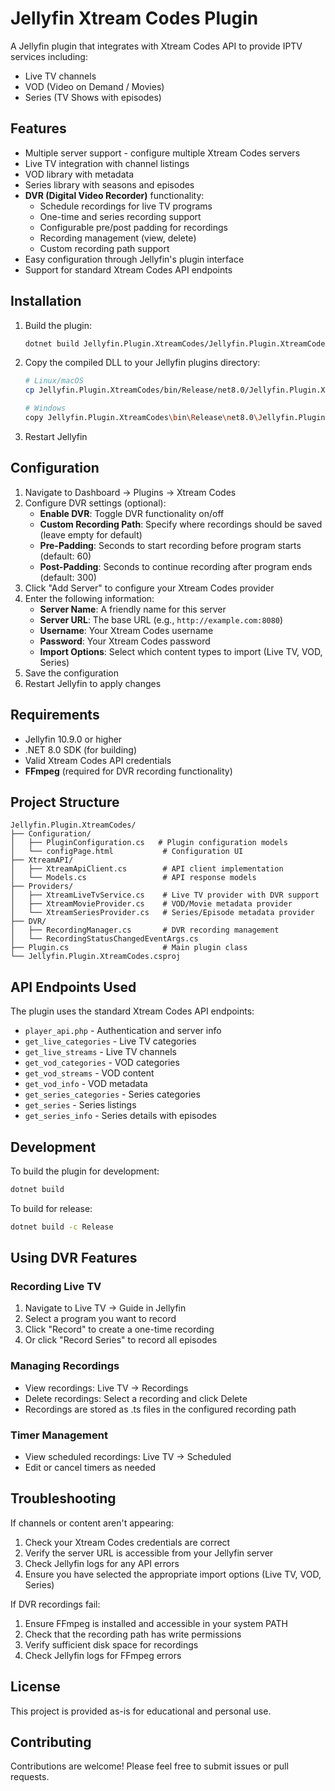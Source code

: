 # Jellyfin Xtream Codes Plugin

A Jellyfin plugin that integrates with Xtream Codes API to provide IPTV services including:
- Live TV channels
- VOD (Video on Demand / Movies)
- Series (TV Shows with episodes)

## Features

- Multiple server support - configure multiple Xtream Codes servers
- Live TV integration with channel listings
- VOD library with metadata
- Series library with seasons and episodes
- **DVR (Digital Video Recorder)** functionality:
  - Schedule recordings for live TV programs
  - One-time and series recording support
  - Configurable pre/post padding for recordings
  - Recording management (view, delete)
  - Custom recording path support
- Easy configuration through Jellyfin's plugin interface
- Support for standard Xtream Codes API endpoints

## Installation

1. Build the plugin:
   ```bash
   dotnet build Jellyfin.Plugin.XtreamCodes/Jellyfin.Plugin.XtreamCodes.csproj -c Release
   ```

2. Copy the compiled DLL to your Jellyfin plugins directory:
   ```bash
   # Linux/macOS
   cp Jellyfin.Plugin.XtreamCodes/bin/Release/net8.0/Jellyfin.Plugin.XtreamCodes.dll ~/.local/share/jellyfin/plugins/XtreamCodes/

   # Windows
   copy Jellyfin.Plugin.XtreamCodes\bin\Release\net8.0\Jellyfin.Plugin.XtreamCodes.dll %AppData%\Jellyfin\plugins\XtreamCodes\
   ```

3. Restart Jellyfin

## Configuration

1. Navigate to Dashboard → Plugins → Xtream Codes
2. Configure DVR settings (optional):
   - **Enable DVR**: Toggle DVR functionality on/off
   - **Custom Recording Path**: Specify where recordings should be saved (leave empty for default)
   - **Pre-Padding**: Seconds to start recording before program starts (default: 60)
   - **Post-Padding**: Seconds to continue recording after program ends (default: 300)
3. Click "Add Server" to configure your Xtream Codes provider
4. Enter the following information:
   - **Server Name**: A friendly name for this server
   - **Server URL**: The base URL (e.g., `http://example.com:8080`)
   - **Username**: Your Xtream Codes username
   - **Password**: Your Xtream Codes password
   - **Import Options**: Select which content types to import (Live TV, VOD, Series)
5. Save the configuration
6. Restart Jellyfin to apply changes

## Requirements

- Jellyfin 10.9.0 or higher
- .NET 8.0 SDK (for building)
- Valid Xtream Codes API credentials
- **FFmpeg** (required for DVR recording functionality)

## Project Structure

```
Jellyfin.Plugin.XtreamCodes/
├── Configuration/
│   ├── PluginConfiguration.cs   # Plugin configuration models
│   └── configPage.html           # Configuration UI
├── XtreamAPI/
│   ├── XtreamApiClient.cs        # API client implementation
│   └── Models.cs                 # API response models
├── Providers/
│   ├── XtreamLiveTvService.cs    # Live TV provider with DVR support
│   ├── XtreamMovieProvider.cs    # VOD/Movie metadata provider
│   └── XtreamSeriesProvider.cs   # Series/Episode metadata provider
├── DVR/
│   ├── RecordingManager.cs       # DVR recording management
│   └── RecordingStatusChangedEventArgs.cs
├── Plugin.cs                     # Main plugin class
└── Jellyfin.Plugin.XtreamCodes.csproj
```

## API Endpoints Used

The plugin uses the standard Xtream Codes API endpoints:

- `player_api.php` - Authentication and server info
- `get_live_categories` - Live TV categories
- `get_live_streams` - Live TV channels
- `get_vod_categories` - VOD categories
- `get_vod_streams` - VOD content
- `get_vod_info` - VOD metadata
- `get_series_categories` - Series categories
- `get_series` - Series listings
- `get_series_info` - Series details with episodes

## Development

To build the plugin for development:

```bash
dotnet build
```

To build for release:

```bash
dotnet build -c Release
```

## Using DVR Features

### Recording Live TV

1. Navigate to Live TV → Guide in Jellyfin
2. Select a program you want to record
3. Click "Record" to create a one-time recording
4. Or click "Record Series" to record all episodes

### Managing Recordings

- View recordings: Live TV → Recordings
- Delete recordings: Select a recording and click Delete
- Recordings are stored as .ts files in the configured recording path

### Timer Management

- View scheduled recordings: Live TV → Scheduled
- Edit or cancel timers as needed

## Troubleshooting

If channels or content aren't appearing:

1. Check your Xtream Codes credentials are correct
2. Verify the server URL is accessible from your Jellyfin server
3. Check Jellyfin logs for any API errors
4. Ensure you have selected the appropriate import options (Live TV, VOD, Series)

If DVR recordings fail:

1. Ensure FFmpeg is installed and accessible in your system PATH
2. Check that the recording path has write permissions
3. Verify sufficient disk space for recordings
4. Check Jellyfin logs for FFmpeg errors

## License

This project is provided as-is for educational and personal use.

## Contributing

Contributions are welcome! Please feel free to submit issues or pull requests.
